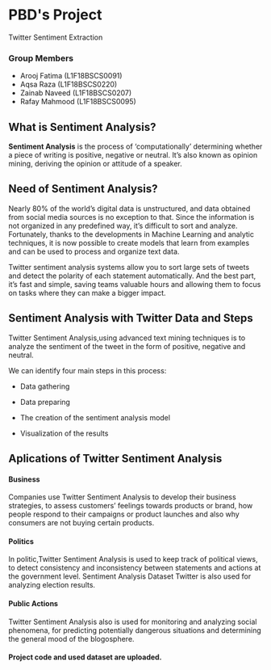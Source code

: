 # PBD's Project

<p>Twitter Sentiment Extraction</p>

### Group Members

- Arooj Fatima   (L1F18BSCS0091)
- Aqsa Raza      (L1F18BSCS0220)
- Zainab Naveed  (L1F18BSCS0207)
- Rafay Mahmood  (L1F18BSCS0095)

## What is Sentiment Analysis?
<p><b>Sentiment Analysis</b> is the process of ‘computationally’ determining whether a piece of writing is positive, negative or neutral. It’s also known as opinion mining, deriving the opinion or attitude of a speaker.</p>

## Need of Sentiment Analysis?

<p>Nearly 80% of the world’s digital data is unstructured, and data obtained from social media sources is no exception to that. Since the information is not organized in any predefined way, it’s difficult to sort and analyze. Fortunately, thanks to the developments in Machine Learning and analytic techniques, it is now possible to create models that learn from examples and can be used to process and organize text data.</p>

<p>Twitter sentiment analysis systems allow you to sort large sets of tweets and detect the polarity of each statement automatically. And the best part, it’s fast and simple, saving teams valuable hours and allowing them to focus on tasks where they can make a bigger impact.</p>

## Sentiment Analysis with Twitter Data and Steps

Twitter Sentiment Analysis,using advanced text mining techniques is to analyze the sentiment of the tweet in the form of positive, negative and neutral.

We can identify four main steps in this process:

- Data gathering

- Data preparing

- The creation of the sentiment analysis model

- Visualization of the results

## Aplications of Twitter Sentiment Analysis

#### Business

Companies use Twitter Sentiment Analysis to develop their business strategies, to assess customers’ feelings towards products or brand, how people respond to their campaigns or product launches and also why consumers are not buying certain products.

#### Politics

In politic,Twitter Sentiment Analysis is used to keep track of political views, to detect consistency and inconsistency between statements and actions at the government level. Sentiment Analysis Dataset Twitter is also used for analyzing election results.

#### Public Actions

Twitter Sentiment Analysis also is used for monitoring and analyzing social phenomena, for predicting potentially dangerous situations and determining the general mood of the blogosphere.

#### Project code and used dataset are uploaded.
